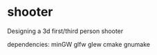 # shooter

Designing a 3d first/third person shooter

dependencies: 
minGW
	glfw
	glew
cmake
gnumake